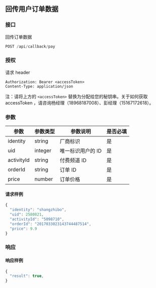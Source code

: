 ## 回传用户订单数据

### 接口

回传订单数据

```js
POST /api/callback/pay
```

### 授权

请求 header

```
Authorization: Bearer <accessToken>
Content-Type: application/json
```

注：请将上方的 `<accessToken>` 替换为分配给您的秘钥串。关于如何获取 accessToken ，请咨询杨经理（18968187008）、彭经理（15167172618）。

### 参数

| 参数 | 参数类型 | 参数说明 | 是否必填 |
| --- | --- | --- | --- |
| identity | string | 厂商标识 | 是 |
| uid | integer | 唯一标识用户的 ID | 是 |
| activityId | string | 付费频道 ID | 是 |
| orderId | string | 订单 ID | 是 |
| price | number | 订单价格 | 是 |

#### 请求样例

```js
{
  "identity": "shangzhibo",
  "uid": 2580821,
  "activityId": "5098710",
  "orderId": "2017033023143744487514",
  "price": 9.9
}
```

### 响应

#### 响应样例

```js
{
  "result": true,
}
```



